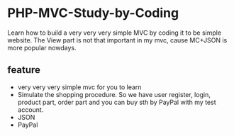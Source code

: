 # PHP-MVC-Study-by-Coding
Learn how to build a very very very simple MVC by coding it to be simple website.
The View part is not that important in my mvc, cause MC+JSON is more popular nowdays.

## feature
- very very very simple mvc for you to learn
- Simulate the shopping procedure. So we have user register, login, product part, order part and you can buy sth by PayPal with my test account.
- JSON
- PayPal
